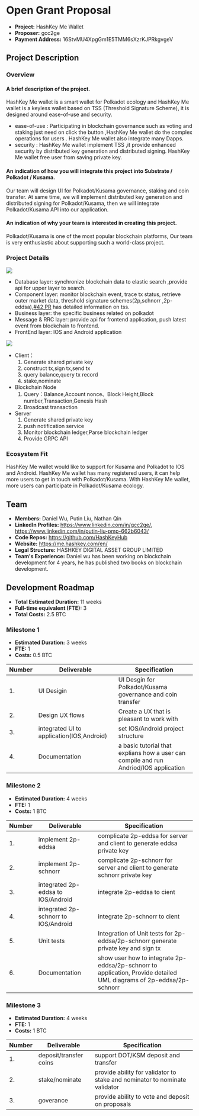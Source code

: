 # Open Grant Proposal

* **Project:** HashKey Me Wallet
* **Proposer:** gcc2ge
* **Payment Address:** 16StvMU4XpgGm1E5TMM6sXzrKJPRkgvgeV

## Project Description 

### Overview
#### A brief description of the project.

HashKey Me wallet is a smart wallet for Polkadot ecology and HashKey Me wallet is a keyless wallet based on TSS (Threshold Signature Scheme), it is designed around ease-of-use and security. 
- ease-of-use : Participating in blockchain governance such as voting and staking just need on click the button ,HashKey Me wallet do the complex  operations for users . HashKey Me wallet also integrate many Dapps.
- security : HashKey Me wallet implement TSS ,it provide enhanced security by distributed key generation and distributed signing. HashKey Me wallet free user from saving private key.

#### An indication of how you will integrate this project into Substrate / Polkadot / Kusama.

Our team will design UI for Polkadot/Kusama governance, staking and coin transfer. At same time, we will implement distributed key generation and distributed signing for Polkadot/Kusama, then we will integrate Polkadot/Kusama API into our application.

#### An indication of why your team is interested in creating this project.

Polkadot/Kusama is one of the most popular blockchain platforms, Our team is very enthusiastic about supporting such a world-class project. 


### Project Details
![](https://i.loli.net/2020/09/18/Y3e5tFJ6lZdCbgo.jpg)

- Database layer: synchronize blockchain data to elastic search ,provide api for upper layer to search.
- Component layer: monitor blockchain event, trace tx status,  retrieve outer market data, threshold signature schemes(2p,schnorr ,2p-eddsa),[#42 PR](https://github.com/w3f/Open-Grants-Program/pull/42)  has detailed information on tss.
- Business layer:  the specific business related on polkadot 
- Message & RRC layer: provide api for frontend application, push latest event from blockchain  to frontend.
- FrontEnd layer: IOS and Android application

![](https://i.loli.net/2020/09/18/lqSjPKIinJ9QLwb.jpg)
- Client：
  1. Generate shared private key
  2. construct tx,sign tx,send tx
  3. query balance,query tx record
  4. stake,nominate
- Blockchain Node
  1. Query：Balance,Account nonce、Block Height,Block number,Transaction,Genesis Hash
  2. Broadcast transaction
- Server
  1. Generate shared private key
  2. push notification service
  3. Monitor blockchain ledger,Parse blockchain ledger
  4. Provide GRPC API 


### Ecosystem Fit

HashKey Me wallet would like to support for Kusama and Polkadot to IOS and Android. HashKey Me wallet has many registered users, it can help more users to get in touch with Polkadot/Kusama. With HashKey Me wallet, more users can  participate in Polkadot/Kusama ecology.


## Team 

* **Members:** Daniel Wu, Putin Liu, Nathan Qin
* **LinkedIn Profiles:** https://www.linkedin.com/in/gcc2ge/, https://www.linkedin.com/in/putin-liu-pmp-662b6043/
* **Code Repos:** https://github.com/HashKeyHub
* **Website:**	 https://me.hashkey.com/en/
* **Legal Structure:**  HASHKEY DIGITAL ASSET GROUP LIMITED
* **Team's Experience:** Daniel wu has been working on blockchain development for 4 years, he has published two books on blockchain development.

## Development Roadmap 

* **Total Estimated Duration:** 11 weeks
* **Full-time equivalent (FTE):**  3
* **Total Costs:** 2.5 BTC


### Milestone 1 

* **Estimated Duration:** 3 weeks 
* **FTE:**  1
* **Costs:** 0.5 BTC


| Number | Deliverable | Specification | 
| ------------- | ------------- | ------------- |
| 1. | UI Desigin |UI Desgin for Polkadot/Kusama governance and coin transfer |  
| 2. | Design UX flows| Create a UX that is pleasant to work with|  
| 3. | integrated UI to application(IOS,Android)| set IOS/Android project structure|  
| 4. | Documentation| a basic tutorial that explians how a user can compile and run Andriod/IOS application|  


### Milestone 2 

* **Estimated Duration:** 4 weeks 
* **FTE:**  1
* **Costs:** 1 BTC


| Number | Deliverable | Specification | 
| ------------- | ------------- | ------------- |
| 1. | implement 2p-eddsa | complicate 2p-eddsa for server and client to generate eddsa private key | 
| 2. | implement 2p-schnorr| complicate 2p-schnorr for server and client to generate schnorr private key|  
| 3. | integrated 2p-eddsa to IOS/Android| integrate 2p-eddsa to cient|  
| 4. | integrated 2p-schnorr to IOS/Android |integrate 2p-schnorr to cient |  
| 5. | Unit tests| Integration of Unit tests for 2p-eddsa/2p-schnorr generate private key and sign tx |  
| 6. | Documentation| show user how to integrate 2p-eddsa/2p-schnorr to application, Provide detailed UML diagrams of 2p-eddsa/2p-schnorr |  


### Milestone 3

* **Estimated Duration:** 4 weeks 
* **FTE:**  1
* **Costs:** 1 BTC


| Number | Deliverable | Specification | 
| ------------- | ------------- | ------------- |
| 1. | deposit/transfer coins| support DOT/KSM deposit and transfer |  
| 2. | stake/nominate | provide ability for validator to stake and nominator to nominate validator|   
| 3. |goverance	| provide ability to vote and deposit on proposals  |  

